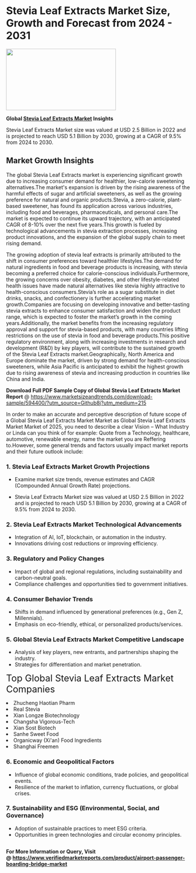 <H1>Stevia Leaf Extracts Market Size, Growth and Forecast from 2024 - 2031</H1><img class="aligncenter size-medium wp-image-584254" src="https://thirdeyenews.in/wp-content/uploads/2024/09/Global-Market-Research-300x168.jpeg" alt="" width="300" height="168" /><p><strong>Global&nbsp;<a href="https://www.marketsizeandtrends.com/download-sample/594400/?utm_source=Github8j?utm_medium=215">Stevia Leaf Extracts Market</a> Insights</strong></p><p>Stevia Leaf Extracts Market size was valued at USD 2.5 Billion in 2022 and is projected to reach USD 5.1 Billion by 2030, growing at a CAGR of 9.5% from 2024 to 2030.</p><p><h2>Market Growth Insights</h2> <p>The global Stevia Leaf Extracts market is experiencing significant growth due to increasing consumer demand for healthier, low-calorie sweetening alternatives.The market's expansion is driven by the rising awareness of the harmful effects of sugar and artificial sweeteners, as well as the growing preference for natural and organic products.Stevia, a zero-calorie, plant-based sweetener, has found its application across various industries, including food and beverages, pharmaceuticals, and personal care.The market is expected to continue its upward trajectory, with an anticipated CAGR of 8-10% over the next five years.This growth is fueled by technological advancements in stevia extraction processes, increasing product innovations, and the expansion of the global supply chain to meet rising demand.</p> <p>The growing adoption of stevia leaf extracts is primarily attributed to the shift in consumer preferences toward healthier lifestyles.The demand for natural ingredients in food and beverage products is increasing, with stevia becoming a preferred choice for calorie-conscious individuals.Furthermore, the growing concerns over obesity, diabetes, and other lifestyle-related health issues have made natural alternatives like stevia highly attractive to health-conscious consumers.Stevia’s role as a sugar substitute in diet drinks, snacks, and confectionery is further accelerating market growth.Companies are focusing on developing innovative and better-tasting stevia extracts to enhance consumer satisfaction and widen the product range, which is expected to foster the market’s growth in the coming years.Additionally, the market benefits from the increasing regulatory approval and support for stevia-based products, with many countries lifting restrictions on the use of stevia in food and beverage products.This positive regulatory environment, along with increasing investments in research and development (R&D) by key players, will contribute to the sustained growth of the Stevia Leaf Extracts market.Geographically, North America and Europe dominate the market, driven by strong demand for health-conscious sweeteners, while Asia Pacific is anticipated to exhibit the highest growth due to rising awareness of stevia and increasing production in countries like China and India.<p><span class=""><strong>Download Full PDF Sample Copy of Global Stevia Leaf Extracts Market Report</strong> @ <a href="https://www.marketsizeandtrends.com/download-sample/594400/?utm_source=Github8j?utm_medium=215" target="_blank">https://www.marketsizeandtrends.com/download-sample/594400/?utm_source=Github8j?utm_medium=215</a></span></p><p>In order to make an accurate and perceptive description of future scope of a Global&nbsp;Stevia Leaf Extracts Market Market as Global&nbsp;Stevia Leaf Extracts Market Market of 2025, you need to describe a clear Vision &ndash; What Industry or Linda can you think of for example: Quote from a Technology, healthcare, automotive, renewable energy, name the market you are Reffering to.However, some general trends and factors usually impact market reports and their future outlook include:</p><h3>1.&nbsp;<strong>Stevia Leaf Extracts Market Growth Projections</strong></h3><ul><li>Examine market size trends, revenue estimates and CAGR (Compounded Annual Growth Rate) projections.</li><li><p>Stevia Leaf Extracts Market size was valued at USD 2.5 Billion in 2022 and is projected to reach USD 5.1 Billion by 2030, growing at a CAGR of 9.5% from 2024 to 2030.</p></li></ul><h3>2.&nbsp;<strong>Stevia Leaf Extracts Market Technological Advancements</strong></h3><ul><li>Integration of AI, IoT, blockchain, or automation in the industry.</li><li>Innovations driving cost reductions or improving efficiency.</li></ul><h3>3.&nbsp;<strong>Regulatory and Policy Changes</strong></h3><ul><li>Impact of global and regional regulations, including sustainability and carbon-neutral goals.</li><li>Compliance challenges and opportunities tied to government initiatives.</li></ul><h3>4.&nbsp;<strong>Consumer Behavior Trends</strong></h3><ul><li>Shifts in demand influenced by generational preferences (e.g., Gen Z, Millennials).</li><li>Emphasis on eco-friendly, ethical, or personalized products/services.</li></ul><h3>5.&nbsp;<strong>Global Stevia Leaf Extracts Market Competitive Landscape</strong></h3><ul><li>Analysis of key players, new entrants, and partnerships shaping the industry.</li><li>Strategies for differentiation and market penetration.</li></ul><p data-pm-slice="1 1 []"><span style="color: inherit; font-family: inherit; font-size: 25px;">Top Global Stevia Leaf Extracts Market Companies</span></p><div class="" data-test-id=""><p><li>Zhucheng Haotian Pharm</li><li> Real Stevia</li><li> Xian Longze Biotechnology</li><li> Changsha Vigorous-Tech</li><li> Xian Sost Biotech</li><li> Sanhe Sweet Food</li><li> Organicway (Xi'an) Food Ingredients</li><li> Shanghai Freemen</li></p></div><h3>6.&nbsp;<strong>Economic and Geopolitical Factors</strong></h3><ul><li>Influence of global economic conditions, trade policies, and geopolitical events.</li><li>Resilience of the market to inflation, currency fluctuations, or global crises.</li></ul><h3>7.&nbsp;<strong>Sustainability and ESG (Environmental, Social, and Governance)</strong></h3><ul><li>Adoption of sustainable practices to meet ESG criteria.</li><li>Opportunities in green technologies and circular economy principles.</li></ul><h2><strong style="font-size: 14px;">For More Information or Query, Visit @&nbsp;</strong><a style="background-color: #ffffff; font-size: 14px;" href="https://www.marketsizeandtrends.com/report/stevia-leaf-extracts-market/" target="_blank">https://www.verifiedmarketreports.com/product/airport-passenger-boarding-bridge-market</a></h2>